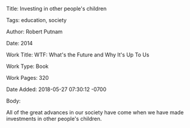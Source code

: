 Title:  Investing in other people's children

Tags:   education, society

Author: Robert Putnam

Date:   2014

Work Title: WTF: What's the Future and Why It's Up To Us

Work Type: Book

Work Pages: 320

Date Added: 2018-05-27 07:30:12 -0700

Body: 

All of the great advances in our society have come when we have made investments in other people's children.

